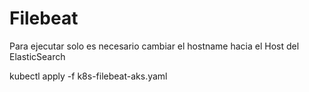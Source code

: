 # Filebeat
Para ejecutar solo es necesario cambiar el hostname hacia el Host del ElasticSearch


kubectl apply -f k8s-filebeat-aks.yaml
